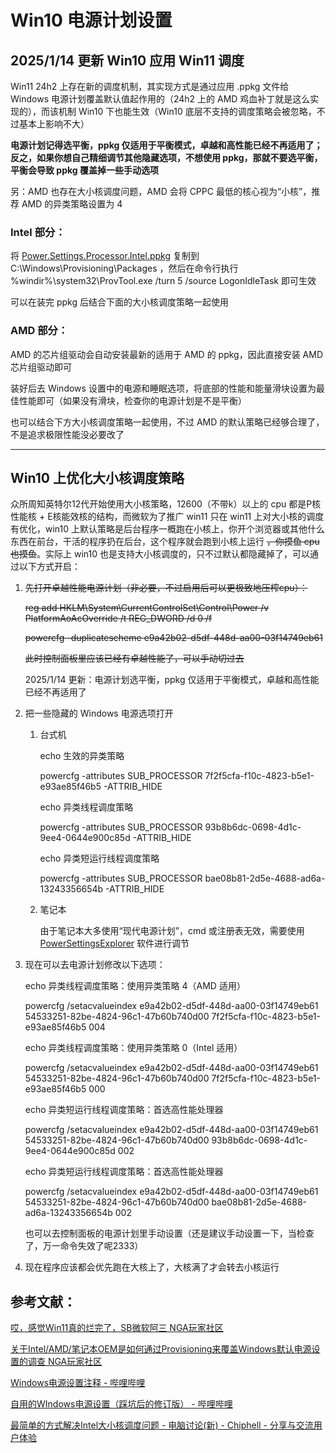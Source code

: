 # Win10 电源计划设置

## 2025/1/14 更新 Win10 应用 Win11 调度

Win11 24h2 上存在新的调度机制，其实现方式是通过应用 .ppkg 文件给 Windows 电源计划覆盖默认值起作用的（24h2 上的 AMD 鸡血补丁就是这么实现的），而该机制 Win10 下也能生效（Win10 底层不支持的调度策略会被忽略，不过基本上影响不大）

**电源计划记得选平衡，ppkg 仅适用于平衡模式，卓越和高性能已经不再适用了；反之，如果你想自己精细调节其他隐藏选项，不想使用 ppkg，那就不要选平衡，平衡会导致 ppkg 覆盖掉一些手动选项**

另：AMD 也存在大小核调度问题，AMD 会将 CPPC 最低的核心视为“小核”，推荐 AMD 的异类策略设置为 4

### Intel 部分：

将 [Power.Settings.Processor.Intel.ppkg](Power.Settings.Processor.Intel.ppkg) 复制到 C:\Windows\Provisioning\Packages ，然后在命令行执行 %windir%\system32\ProvTool.exe /turn 5 /source LogonIdleTask 即可生效

可以在装完 ppkg 后结合下面的大小核调度策略一起使用

### AMD 部分：

AMD 的芯片组驱动会自动安装最新的适用于 AMD 的 ppkg，因此直接安装 AMD 芯片组驱动即可

装好后去 Windows 设置中的电源和睡眠选项，将底部的性能和能量滑块设置为最佳性能即可（如果没有滑块，检查你的电源计划是不是平衡）

也可以结合下方大小核调度策略一起使用，不过 AMD 的默认策略已经够合理了，不是追求极限性能没必要改了

---

## Win10 上优化大小核调度策略

众所周知英特尔12代开始使用大小核策略，12600（不带k）以上的 cpu 都是P核性能核 + E核能效核的结构，而微软为了推广 win11 只在 win11 上对大小核的调度有优化，win10 上默认策略是后台程序一概跑在小核上，你开个浏览器或其他什么东西在前台，干活的程序扔在后台，这个程序就会跑到小核上运行 ~~，你摸鱼 cpu 也摸鱼~~。实际上 win10 也是支持大小核调度的，只不过默认都隐藏掉了，可以通过以下方式开启：

1. ~~先打开卓越性能电源计划（非必要，不过启用后可以更极致地压榨cpu）：~~

    ~~reg add HKLM\System\CurrentControlSet\Control\Power /v PlatformAoAcOverride /t REG_DWORD /d 0 /f~~

    ~~powercfg -duplicatescheme e9a42b02-d5df-448d-aa00-03f14749eb61~~

    ~~此时控制面板里应该已经有卓越性能了，可以手动切过去~~

    2025/1/14 更新：电源计划选平衡，ppkg 仅适用于平衡模式，卓越和高性能已经不再适用了

2. 把一些隐藏的 Windows 电源选项打开

    1. 台式机

        echo 生效的异类策略

        powercfg -attributes SUB_PROCESSOR 7f2f5cfa-f10c-4823-b5e1-e93ae85f46b5 -ATTRIB_HIDE

        echo 异类线程调度策略

        powercfg -attributes SUB_PROCESSOR 93b8b6dc-0698-4d1c-9ee4-0644e900c85d -ATTRIB_HIDE

        echo 异类短运行线程调度策略

        powercfg -attributes SUB_PROCESSOR bae08b81-2d5e-4688-ad6a-13243356654b -ATTRIB_HIDE

    2. 笔记本

        由于笔记本大多使用“现代电源计划”，cmd 或注册表无效，需要使用 [PowerSettingsExplorer](https://forums.guru3d.com/threads/windows-power-plan-settings-explorer-utility.416058/) 软件进行调节

3. 现在可以去电源计划修改以下选项：

    echo 异类线程调度策略：使用异类策略 4（AMD 适用）

    powercfg /setacvalueindex e9a42b02-d5df-448d-aa00-03f14749eb61 54533251-82be-4824-96c1-47b60b740d00 7f2f5cfa-f10c-4823-b5e1-e93ae85f46b5 004

    echo 异类线程调度策略：使用异类策略 0（Intel 适用）

    powercfg /setacvalueindex e9a42b02-d5df-448d-aa00-03f14749eb61 54533251-82be-4824-96c1-47b60b740d00 7f2f5cfa-f10c-4823-b5e1-e93ae85f46b5 000

    echo 异类短运行线程调度策略：首选高性能处理器

    powercfg /setacvalueindex e9a42b02-d5df-448d-aa00-03f14749eb61 54533251-82be-4824-96c1-47b60b740d00 93b8b6dc-0698-4d1c-9ee4-0644e900c85d 002

    echo 异类短运行线程调度策略：首选高性能处理器

    powercfg /setacvalueindex e9a42b02-d5df-448d-aa00-03f14749eb61 54533251-82be-4824-96c1-47b60b740d00 bae08b81-2d5e-4688-ad6a-13243356654b 002

    也可以去控制面板的电源计划里手动设置（还是建议手动设置一下，当检查了，万一命令失效了呢2333）

4. 现在程序应该都会优先跑在大核上了，大核满了才会转去小核运行

## 参考文献：

[哎，感觉Win11真的烂完了，SB微软阿三 NGA玩家社区](https://nga.178.com/read.php?tid=42028135)

[关于Intel/AMD/笔记本OEM是如何通过Provisioning来覆盖Windows默认电源设置的调查 NGA玩家社区](https://nga.178.com/read.php?tid=40549025)

[Windows电源设置注释 - 哔哩哔哩](https://www.bilibili.com/opus/744635123301875753)

[自用的WIndows电源设置（踩坑后的修订版） - 哔哩哔哩](https://www.bilibili.com/opus/713693474507980821)

[最简单的方式解决Intel大小核调度问题 - 电脑讨论(新) - Chiphell - 分享与交流用户体验](https://www.chiphell.com/forum.php?mod=viewthread&tid=2565551)

